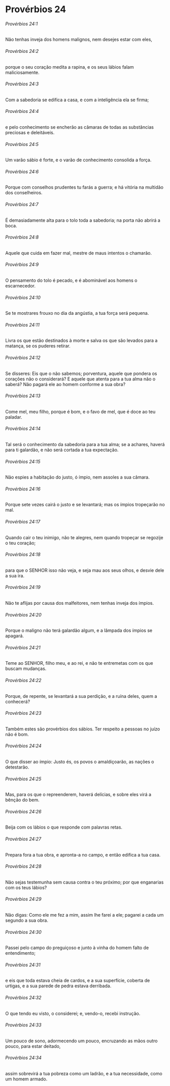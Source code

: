 # Provérbios 24

###### Provérbios 24:1

Não tenhas inveja dos homens malignos, nem desejes estar com eles,

###### Provérbios 24:2

porque o seu coração medita a rapina, e os seus lábios falam maliciosamente.

###### Provérbios 24:3

Com a sabedoria se edifica a casa, e com a inteligência ela se firma;

###### Provérbios 24:4

e pelo conhecimento se encherão as câmaras de todas as substâncias preciosas e deleitáveis.

###### Provérbios 24:5

Um varão sábio é forte, e o varão de conhecimento consolida a força.

###### Provérbios 24:6

Porque com conselhos prudentes tu farás a guerra; e há vitória na multidão dos conselheiros.

###### Provérbios 24:7

É demasiadamente alta para o tolo toda a sabedoria; na porta não abrirá a boca.

###### Provérbios 24:8

Aquele que cuida em fazer mal, mestre de maus intentos o chamarão.

###### Provérbios 24:9

O pensamento do tolo é pecado, e é abominável aos homens o escarnecedor.

###### Provérbios 24:10

Se te mostrares frouxo no dia da angústia, a tua força será pequena.

###### Provérbios 24:11

Livra os que estão destinados à morte e salva os que são levados para a matança, se os puderes retirar.

###### Provérbios 24:12

Se disseres: Eis que o não sabemos; porventura, aquele que pondera os corações não o considerará? E aquele que atenta para a tua alma não o saberá? Não pagará ele ao homem conforme a sua obra?

###### Provérbios 24:13

Come mel, meu filho, porque é bom, e o favo de mel, que é doce ao teu paladar.

###### Provérbios 24:14

Tal será o conhecimento da sabedoria para a tua alma; se a achares, haverá para ti galardão, e não será cortada a tua expectação.

###### Provérbios 24:15

Não espies a habitação do justo, ó ímpio, nem assoles a sua câmara.

###### Provérbios 24:16

Porque sete vezes cairá o justo e se levantará; mas os ímpios tropeçarão no mal.

###### Provérbios 24:17

Quando cair o teu inimigo, não te alegres, nem quando tropeçar se regozije o teu coração;

###### Provérbios 24:18

para que o SENHOR isso não veja, e seja mau aos seus olhos, e desvie dele a sua ira.

###### Provérbios 24:19

Não te aflijas por causa dos malfeitores, nem tenhas inveja dos ímpios.

###### Provérbios 24:20

Porque o maligno não terá galardão algum, e a lâmpada dos ímpios se apagará.

###### Provérbios 24:21

Teme ao SENHOR, filho meu, e ao rei, e não te entremetas com os que buscam mudanças.

###### Provérbios 24:22

Porque, de repente, se levantará a sua perdição, e a ruína deles, quem a conhecerá?

###### Provérbios 24:23

Também estes são provérbios dos sábios. Ter respeito a pessoas no juízo não é bom.

###### Provérbios 24:24

O que disser ao ímpio: Justo és, os povos o amaldiçoarão, as nações o detestarão.

###### Provérbios 24:25

Mas, para os que o repreenderem, haverá delícias, e sobre eles virá a bênção do bem.

###### Provérbios 24:26

Beija com os lábios o que responde com palavras retas.

###### Provérbios 24:27

Prepara fora a tua obra, e apronta-a no campo, e então edifica a tua casa.

###### Provérbios 24:28

Não sejas testemunha sem causa contra o teu próximo; por que enganarias com os teus lábios?

###### Provérbios 24:29

Não digas: Como ele me fez a mim, assim lhe farei a ele; pagarei a cada um segundo a sua obra.

###### Provérbios 24:30

Passei pelo campo do preguiçoso e junto à vinha do homem falto de entendimento;

###### Provérbios 24:31

e eis que toda estava cheia de cardos, e a sua superfície, coberta de urtigas, e a sua parede de pedra estava derribada.

###### Provérbios 24:32

O que tendo eu visto, o considerei; e, vendo-o, recebi instrução.

###### Provérbios 24:33

Um pouco de sono, adormecendo um pouco, encruzando as mãos outro pouco, para estar deitado,

###### Provérbios 24:34

assim sobrevirá a tua pobreza como um ladrão, e a tua necessidade, como um homem armado.

